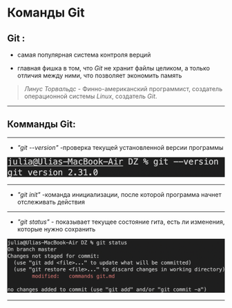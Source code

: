 # Команды Git

## Git : ##
* самая популярная система контроля верций 

* главная фишка в том, что *Git* не хранит файлы целиком, а только отличия между ними, что позволяет экономить память

>  *Линус Торвальдс -*  Финно-американский программист, создатель операционной системы *Linux*, создатель *Git*.
________

## Комманды Git: ##
-------
* *"git --version"* -проверка текущей установленной версии программы

![Img1](git1.png)

-------------
* *"git init"* -команда инициализации, после которой программа начнет отслеживать действия
--------
* *"git status"* - показывает текущее состояние гита, есть ли изменения, которые нужно сохранить 

![Img2](git2.png) 

-------